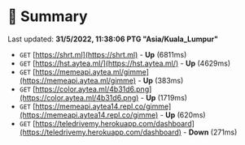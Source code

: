 # 📖 Summary
Last updated: **31/5/2022, 11:38:06 PTG "Asia/Kuala_Lumpur"**

- `GET` [https://shrt.ml](https://shrt.ml) - **Up** (6811ms)
- `GET` [https://hst.aytea.ml/](https://hst.aytea.ml/) - **Up** (4629ms)
- `GET` [https://memeapi.aytea.ml/gimme](https://memeapi.aytea.ml/gimme) - **Up** (383ms)
- `GET` [https://color.aytea.ml/4b31d6.png](https://color.aytea.ml/4b31d6.png) - **Up** (1719ms)
- `GET` [https://memeapi.aytea14.repl.co/gimme](https://memeapi.aytea14.repl.co/gimme) - **Up** (620ms)
- `GET` [https://teledrivemy.herokuapp.com/dashboard](https://teledrivemy.herokuapp.com/dashboard) - **Down** (271ms)
